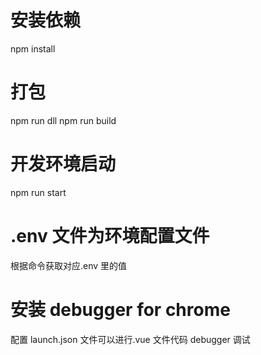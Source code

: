 # 安装依赖

npm install

# 打包

npm run dll
npm run build

# 开发环境启动

npm run start

# .env 文件为环境配置文件

根据命令获取对应.env 里的值

# 安装 debugger for chrome

配置 launch.json 文件可以进行.vue 文件代码 debugger 调试
